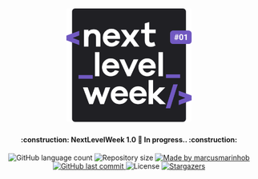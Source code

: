 <h1 align="center">
    <img alt="NextLevelWeek" title="#NextLevelWeek" src=".github/logo.svg" width="250px" />
</h1>

<h4 align="center"> 
	:construction: NextLevelWeek 1.0 🚀 In progress.. :construction:
</h4>
<p align="center">
  <img alt="GitHub language count" src="https://img.shields.io/github/languages/count/marcusmarinhob/nlw?color=%6027d161">

  <img alt="Repository size" src="https://img.shields.io/github/repo-size/marcusmarinhob/nlw?color=%6027d161">
	
  <a href="https://www.linkedin.com/in/marcusmarinho/">
    <img alt="Made by marcusmarinhob" src="https://img.shields.io/badge/made%20by-marcusmarinhob-%6027d161">
  </a>

  <a href="https://github.com/marcusmarinhob/nlw/commits/master">
    <img alt="GitHub last commit" src="https://img.shields.io/github/last-commit/marcusmarinhob/nlw">
  </a>

  <img alt="License" src="https://img.shields.io/badge/license-MIT-%6027d161">
   <a href="https://github.com/marcusmarinhob/nlw/stargazers">
    <img alt="Stargazers" src="https://img.shields.io/github/stars/marcusmarinhob/nlw?style=social">
  </a>
</p>